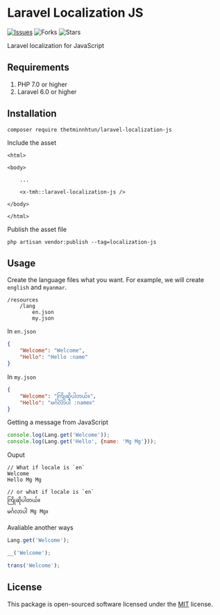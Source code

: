 # Laravel Localization JS

[![Issues](https://img.shields.io/github/issues/thetminnhtun/laravel-localization-js)](https://github.com/thetminnhtun/laravel-localization-js/issues)
![Forks](https://img.shields.io/github/forks/thetminnhtun/laravel-localization-js)
![Stars](https://img.shields.io/github/stars/thetminnhtun/laravel-localization-js)

Laravel localization for JavaScript

## Requirements

1. PHP 7.0 or higher
2. Laravel 6.0 or higher

## Installation

```
composer require thetminnhtun/laravel-localization-js
```

Include the asset
```
<html>

<body>

    ...

    <x-tmh::laravel-localization-js />

</body>

</html>
```

Publish the asset file

```
php artisan vendor:publish --tag=localization-js
```

## Usage

Create the language files what you want. For example, we will create `english` and `myanmar`.

```
/resources
    /lang
        en.json
        my.json
```

In `en.json`

```json
{
    "Welcome": "Welcome",
    "Hello": "Hello :name"
}
```

In `my.json`

```json
{
    "Welcome": "ကြိုဆိုပါတယ်။",
    "Hello": "မင်္ဂလာပါ :name။"
}
```

Getting a message from JavaScript

```js
console.log(Lang.get('Welcome'));
console.log(Lang.get('Hello', {name: 'Mg Mg'}));
```

Ouput
```
// What if locale is `en`
Welcome
Hello Mg Mg

// or what if locale is `en`
ကြိုဆိုပါတယ်။
မင်္ဂလာပါ Mg Mg။
```

Avaliable another ways
```js
Lang.get('Welcome');
```

```js
__('Welcome');
```

```js
trans('Welcome');
```

## License

This package is open-sourced software licensed under the [MIT](https://opensource.org/licenses/MIT) license.
